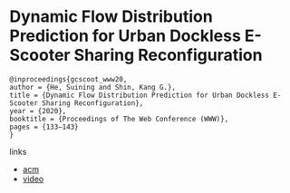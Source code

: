 # Dynamic Flow Distribution Prediction for Urban Dockless E-Scooter Sharing Reconfiguration

```
@inproceedings{gcscoot_www20,
author = {He, Suining and Shin, Kang G.},
title = {Dynamic Flow Distribution Prediction for Urban Dockless E-Scooter Sharing Reconfiguration},
year = {2020},
booktitle = {Proceedings of The Web Conference (WWW)},
pages = {133–143}
}
```

links
- [acm](https://dl.acm.org/doi/abs/10.1145/3366423.3380101)
- [video](https://youtu.be/JTtlloW7-ZQ?list=PLJNwhMK_V7EydQOibmOUFC0Pii5jbKewH)
